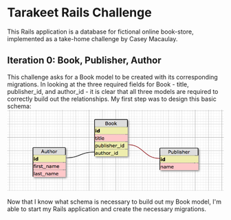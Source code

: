 # Tarakeet Rails Challenge

This Rails application is a database for fictional online book-store, implemented as a take-home challenge by Casey Macaulay.

## Iteration 0: Book, Publisher, Author

This challenge asks for a Book model to be created with its corresponding migrations. In looking at the three required fields for Book - title, publisher_id, and author_id - it is clear that all three models are required to correctly build out the relationships. My first step was to design this basic schema:
![alt text](./public/images/author-publisher-book-schema.png "Logo Title Text 1")

Now that I know what schema is necessary to build out my Book model, I'm able to start my Rails application and create the necessary migrations.

